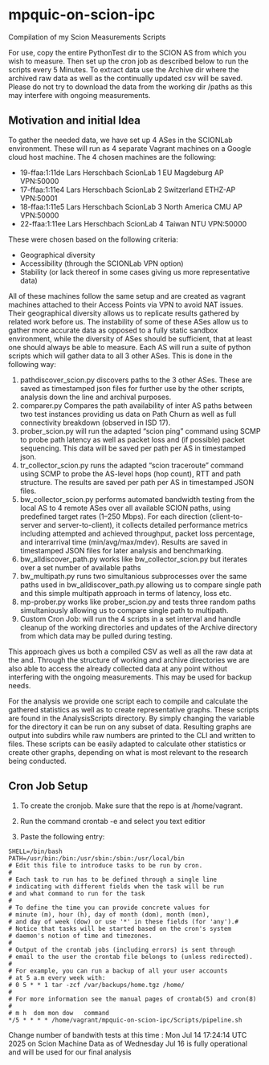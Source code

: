 # mpquic-on-scion-ipc
Compilation of my Scion Measurements Scripts


For use, copy the entire PythonTest dir to the SCION AS from which you wish to measure. Then set up the cron job as described below to run the scripts every 5 Minutes. To extract data use the Archive dir where the archived raw data as well as the continually updated csv will be saved. Please do not try to download the data from the working dir /paths as this may interfere with ongoing measurements.


## Motivation and initial Idea

To gather the needed data, we have set up 4 ASes in the SCIONLab environment. These will run as 4 separate Vagrant machines on a Google cloud host machine. The 4 chosen machines are the following:

- 19-ffaa:1:11de 	Lars Herschbach ScionLab 1 	EU 	Magdeburg AP 	VPN:50000
- 17-ffaa:1:11e4 	Lars Herschbach ScionLab 2 	Switzerland 	ETHZ-AP 	VPN:50001
- 18-ffaa:1:11e5 	Lars Herschbach ScionLab 3 	North America 	CMU AP 	VPN:50000
- 22-ffaa:1:11ee 	Lars Herschbach ScionLab 4 	Taiwan 	NTU 	VPN:50000

These were chosen based on the following criteria:
- Geographical diversity
- Accessibility (through the SCIONLab VPN option)
- Stability (or lack thereof in some cases giving us more representative data)
  
All of these machines follow the same setup and are created as vagrant machines attached to their Access Points via VPN to avoid NAT issues. Their geographical diversity allows us to replicate results gathered by related work before us. The instability of some of these ASes allow us to gather more accurate data as opposed to a fully static sandbox environment, while the diversity of ASes should be sufficient, that at least one should always be able to measure.
Each AS will run a suite of python scripts which will gather data to all 3 other ASes. This is done in the following way:

1. pathdiscover_scion.py discovers paths to the 3 other ASes. These are saved as timestamped json files for further use by the other scripts, analysis down the line and archival purposes.
2. comparer.py Compares the path availability of inter AS paths between two test instances providing us data on Path Churn as well as full connectivity breakdown (observed in ISD 17).
3. prober_scion.py will run the adapted “scion ping” command using SCMP to probe path latency as well as packet loss and (if possible) packet sequencing. This data will be saved per path per AS in timestamped json.
4. tr_collector_scion.py runs the adapted “scion traceroute” command using SCMP to probe the AS-level hops (hop count), RTT and path structure. The results are saved per path per AS in timestamped JSON files.
5. bw_collector_scion.py performs automated bandwidth testing from the local AS to 4 remote ASes over all available SCION paths, using predefined target rates (1–250 Mbps). For each direction (client-to-server and server-to-client), it collects detailed performance metrics including attempted and achieved throughput, packet loss percentage, and interarrival time (min/avg/max/mdev). Results are saved in timestamped JSON files for later analysis and benchmarking.
6. bw_alldiscover_path.py works like bw_collector_scion.py but iterates over a set number of available paths
7. bw_multipath.py runs two simultanious subprocesses over the same paths used in bw_alldiscover_path.py allowing us to compare single path and this simple multipath approach in terms of latency, loss etc.
8. mp-prober.py works like prober_scion.py and tests three random paths simultaniously allowing us to compare single path to multipath.
9. Custom Cron Job: will run the 4 scripts in a set interval and handle cleanup of the working directories and updates of the Archive directory from which data may be pulled during testing.
   
This approach gives us both a compiled CSV as well as all the raw data at the and. Through the structure of working and archive directories we are also able to access the already collected data at any point without interfering with the ongoing measurements. This may be used for backup needs.

For the analysis we provide one script each to compile and calculate the gathered statistics as well as to create representative graphs.
These scripts are found in the AnalysisScripts directory. By simply changing the variable for the directory it can be run on any subset of data. Resulting graphs are output into subdirs while raw numbers are printed to the CLI and written to files.
These scripts can be easily adapted to calculate other statistics or create other graphs, depending on what is most relevant to the research being conducted.

## Cron Job Setup
1. To create the cronjob. Make sure that the repo is at /home/vagrant.

2. Run the command crontab -e and select you text editior

3. Paste the following entry:
```
SHELL=/bin/bash
PATH=/usr/bin:/bin:/usr/sbin:/sbin:/usr/local/bin
# Edit this file to introduce tasks to be run by cron.
# 
# Each task to run has to be defined through a single line
# indicating with different fields when the task will be run
# and what command to run for the task
# 
# To define the time you can provide concrete values for
# minute (m), hour (h), day of month (dom), month (mon),
# and day of week (dow) or use '*' in these fields (for 'any').# 
# Notice that tasks will be started based on the cron's system
# daemon's notion of time and timezones.
# 
# Output of the crontab jobs (including errors) is sent through
# email to the user the crontab file belongs to (unless redirected).
# 
# For example, you can run a backup of all your user accounts
# at 5 a.m every week with:
# 0 5 * * 1 tar -zcf /var/backups/home.tgz /home/
# 
# For more information see the manual pages of crontab(5) and cron(8)
# 
# m h  dom mon dow   command
*/5 * * * * /home/vagrant/mpquic-on-scion-ipc/Scripts/pipeline.sh
```

Change number of bandwith tests at this time : Mon Jul 14 17:24:14 UTC 2025 on Scion Machine
Data as of Wednesday Jul 16 is fully operational and will be used for our final analysis

